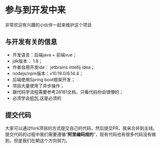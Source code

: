 <!-- 参与开发 -->
# 参与到开发中来
非常欢迎有兴趣的小伙伴一起来维护这个项目
## 与开发有关的信息
- 开发语言：后端java + 前端vue；
- jdk版本： 1.8；
- 作者自用开发ide： jetbrains intellij idea；
- nodejs/npm版本：v10.19.0/6.14.4；
- 后端使用Spring boot框架开发；
- 项目大量使用了异步操作；
- 跟代码学流程需要参考28181文档，只看代码你会很懵的；
- 必须学会[抓包](_content/skill/tcpdump.md),这是必须的  

## 提交代码
大家可以通过fork项目的方式提交自己的代码，然后提交PR，我来合并到主线。提交代码的过程中我们需要遵循“**阿里编码规约**”，现有代码也有很多代码没有做到，但是我们在朝这个方向努力。